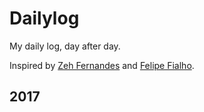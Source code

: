 # Dailylog
My daily log, day after day.

Inspired by [Zeh Fernandes](https://github.com/zehfernandes/dailylog/) and [Felipe Fialho](https://github.com/LFeh/dailylog).

## 2017
